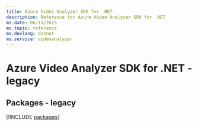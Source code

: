 ```yaml
---
title: Azure Video Analyzer SDK for .NET
description: Reference for Azure Video Analyzer SDK for .NET
ms.date: 06/13/2025
ms.topic: reference
ms.devlang: dotnet
ms.service: videoanalyzer
---
```

# Azure Video Analyzer SDK for .NET - legacy
## Packages - legacy
[!INCLUDE [packages](video-analyzer-index.md)]